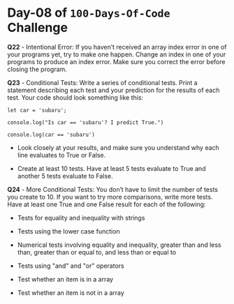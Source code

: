 # Day-08 of `100-Days-Of-Code` Challenge

**Q22** - Intentional Error: If you haven’t received an array index error in one of your programs yet, try to make one happen. Change an index in one of your programs to produce an index error. Make sure you correct the error before closing the program.

**Q23** - Conditional Tests: Write a series of conditional tests. Print a statement describing each test and your prediction for the results of each test. Your code should look something like this:

```
let car = 'subaru';

console.log("Is car == 'subaru'? I predict True.")

console.log(car == 'subaru')
```

- Look closely at your results, and make sure you understand why each line evaluates to True or False.

- Create at least 10 tests. Have at least 5 tests evaluate to True and another 5 tests evaluate to False.

**Q24** - More Conditional Tests: You don’t have to limit the number of tests you create to 10. If you want to try more comparisons, write more tests. Have at least one True and one False result for each of the following:
- Tests for equality and inequality with strings

- Tests using the lower case function

- Numerical tests involving equality and inequality, greater than and less than, greater than or equal to, and less than or equal to

- Tests using "and" and "or" operators

- Test whether an item is in a array

- Test whether an item is not in a array